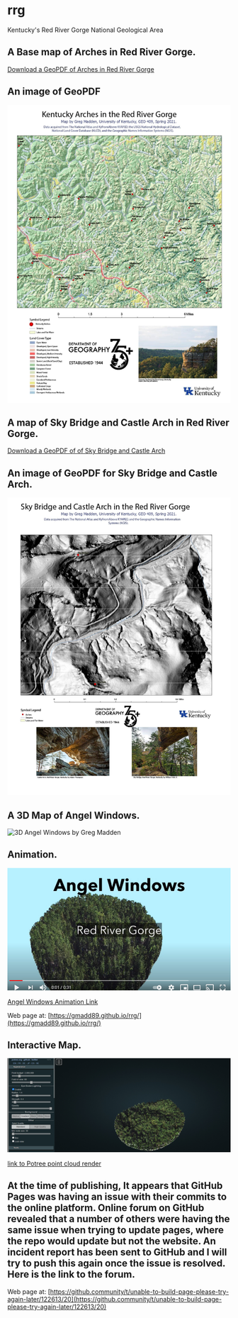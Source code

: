 # rrg

Kentucky's Red River Gorge National Geological Area

## A Base map of Arches in Red River Gorge.

[Download a GeoPDF of Arches in Red River Gorge](basemap/rrg.pdf)

## An image of GeoPDF
![rrg by Greg Madden](images/rrg.jpg) 

## A map of Sky Bridge and Castle Arch in Red River Gorge.

[Download a GeoPDF of of Sky Bridge and Castle Arch](basemap/rrg_SkyBridge_CastleArch.pdf)

## An image of GeoPDF for Sky Bridge and Castle Arch.
![rrg_SkyBridge_CastleArch by Greg Madden](images/rrg_SkyBridge_CastleArch.jpg) 


## A 3D Map of Angel Windows.
![3D Angel Windows by Greg Madden](images/AngelWindows.jpg)

## Animation.
![Animation 3D Angel Windows by Greg Madden](images/AngelWindowsAnimation.jpg)

[Angel Windows Animation Link](https://youtu.be/fGuwhO51KOk)

Web page at: [https://gmadd89.github.io/rrg/](https://gmadd89.github.io/rrg/)

## Interactive Map.
![Potree Point Cloud Render](images/potree.jpg)

[link to Potree point cloud render](potree)

## At the time of publishing, It appears that GitHub Pages was having an issue with their commits to the online platform. Online forum on GitHub revealed that a number of others were having the same issue when trying to update pages, where the repo would update but not the website. An incident report has been sent to GitHub and I will try to push this again once the issue is resolved. Here is the link to the forum.
Web page at: [https://github.community/t/unable-to-build-page-please-try-again-later/122613/20](https://github.community/t/unable-to-build-page-please-try-again-later/122613/20)